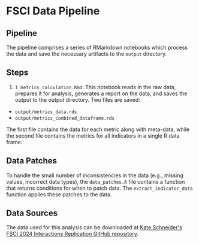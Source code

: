 # FSCI Data Pipeline

## Pipeline

The pipeline comprises a series of RMarkdown notebooks which process the data and save the necessary artifacts to the `output` directory. 

## Steps

1. `1_metrics_calculation.Rmd`: This notebook reads in the raw data, prepares it for analysis, generates a report on the data, and saves the output to the output directory. Two files are saved: 
  
  * `output/metrics_data.rds`
  * `output/metrics_combined_dataframe.rds`
  
  The first file contains the data for each metric along with meta-data, while the second file contains the metrics for all indicators in a single R data frame.


## Data Patches

To handle the small number of inconsistencies in the data (e.g., missing values, incorrect data types), the `data_patches.R` file contains a function that returns conditions for when to patch data. The `extract_indicator_data` function applies these patches to the data.

## Data Sources

The data used for this analysis can be downloaded at [Kate Schneider's FSCI 2024 Interactions Replication GitHub repository](https://github.com/KateSchneider-FoodPol/FSCI_2024Interactions_Replication/blob/main/Output%20data/FSCI_2024.csv.gz).

